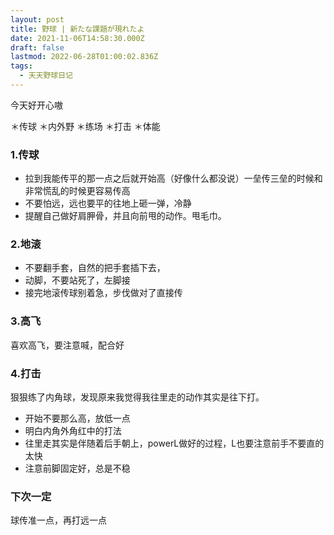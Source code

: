 ```yaml
---
layout: post
title: 野球 | 新たな課題が現れたよ
date: 2021-11-06T14:58:30.000Z
draft: false
lastmod: 2022-06-28T01:00:02.836Z
tags:
  - 天天野球日记
---
```

今天好开心嗷

＊传球
＊内外野
＊练场
＊打击
＊体能

### 1.传球

- 拉到我能传平的那一点之后就开始高（好像什么都没说）一垒传三垒的时候和非常慌乱的时候更容易传高
- 不要怕远，远也要平的往地上砸一弹，冷静
- 提醒自己做好肩胛骨，并且向前甩的动作。甩毛巾。

### 2.地滚

- 不要翻手套，自然的把手套插下去，
- 动脚，不要站死了，左脚接
- 接完地滚传球别着急，步伐做对了直接传

### 3.高飞

喜欢高飞，要注意喊，配合好

### 4.打击

狠狠练了内角球，发现原来我觉得我往里走的动作其实是往下打。

- 开始不要那么高，放低一点
- 明白内角外角红中的打法
- 往里走其实是伴随着后手朝上，powerL做好的过程，L也要注意前手不要直的太快
- 注意前脚固定好，总是不稳

### 下次一定

球传准一点，再打远一点
